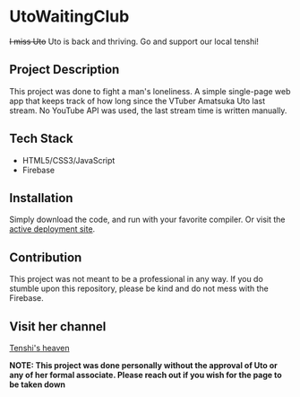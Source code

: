 # UtoWaitingClub
~~I miss Uto~~
Uto is back and thriving. Go and support our local tenshi!

## Project Description
This project was done to fight a man's loneliness. A simple single-page web app that keeps track of how long since the VTuber Amatsuka Uto last stream. No YouTube API was used, the last stream time is written manually.

## Tech Stack
- HTML5/CSS3/JavaScript
- Firebase

## Installation
Simply download the code, and run with your favorite compiler. Or visit the [active deployment site](https://marklorens.github.io/UtoWaitingClub/).

## Contribution
This project was not meant to be a professional in any way. If you do stumble upon this repository, please be kind and do not mess with the Firebase.

## Visit her channel
[Tenshi's heaven](https://www.youtube.com/@amatsukauto)

**NOTE: This project was done personally without the approval of Uto or any of her formal associate. Please reach out if you wish for the page to be taken down**
